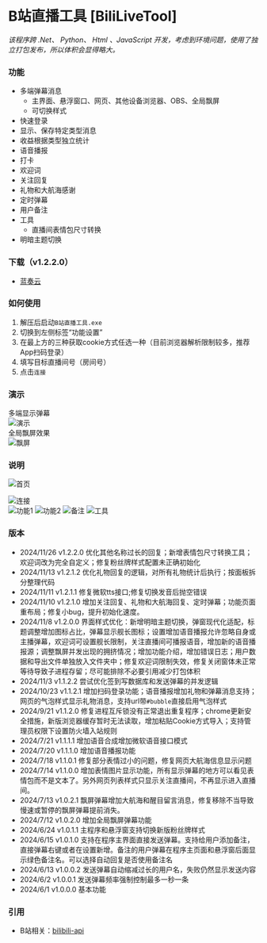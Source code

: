 # B站直播工具 [BiliLiveTool]

*该程序跨 .Net、 Python、 Html 、JavaScript 开发，考虑到环境问题，使用了独立打包发布，所以体积会显得略大。*

### 功能
* 多端弹幕消息
     * 主界面、悬浮窗口、网页、其他设备浏览器、OBS、全局飘屏
     * 可切换样式
* 快速登录
* 显示、保存特定类型消息
* 收益根据类型独立统计
* 语音播报
* 打卡
* 欢迎词
* 关注回复
* 礼物和大航海感谢
* 定时弹幕
* 用户备注
* 工具
     * 直播间表情包尺寸转换
* 明暗主题切换

### 下载（v1.2.2.0）
* [蓝奏云](https://wwvr.lanzn.com/i5HfP2gd6t5c)

### 如何使用
1. 解压后启动`B站直播工具.exe`
2. 切换到左侧标签“功能设置”
3. 在最上方的三种获取cookie方式任选一种（目前浏览器解析限制较多，推荐App扫码登录）
4. 填写目标直播间号（房间号）
5. 点击`连接`

### 演示
多端显示弹幕    
![演示](https://github.com/tp1415926535/BiliLiveTool/blob/main/%E6%88%AA%E5%9B%BE/%E5%A4%9A%E7%AB%AF.png)    
全局飘屏效果    
![飘屏](https://github.com/tp1415926535/BiliLiveTool/blob/main/%E6%88%AA%E5%9B%BE/%E9%A3%98%E5%B1%8F.jpg)    

### 说明
![首页](https://github.com/tp1415926535/BiliLiveTool/blob/main/%E6%88%AA%E5%9B%BE/%E9%A6%96%E9%A1%B5.png)   
     
![连接](https://github.com/tp1415926535/BiliLiveTool/blob/main/%E6%88%AA%E5%9B%BE/%E8%BF%9E%E6%8E%A5.png)     
![功能1](https://github.com/tp1415926535/BiliLiveTool/blob/main/%E6%88%AA%E5%9B%BE/%E5%8A%9F%E8%83%BD1.png)
![功能2](https://github.com/tp1415926535/BiliLiveTool/blob/main/%E6%88%AA%E5%9B%BE/%E5%8A%9F%E8%83%BD2.png)
![备注](https://github.com/tp1415926535/BiliLiveTool/blob/main/%E6%88%AA%E5%9B%BE/%E5%A4%87%E6%B3%A8.png)
![工具](https://github.com/tp1415926535/BiliLiveTool/blob/main/%E6%88%AA%E5%9B%BE/%E5%B7%A5%E5%85%B7.png)


### 版本
* 2024/11/26 v1.2.2.0 优化其他名称过长的回复；新增表情包尺寸转换工具；欢迎词改为完全自定义；修复粉丝牌样式配置未正确初始化
* 2024/11/13 v1.2.1.2 优化礼物回复的逻辑，对所有礼物统计后执行；按面板拆分整理代码
* 2024/11/11 v1.2.1.1 修复微软tts接口;修复切换发音后抛空错误
* 2024/11/10 v1.2.1.0 增加关注回复、礼物和大航海回复、定时弹幕；功能页面重布局；修复小bug，提升初始化速度。
* 2024/11/8 v1.2.0.0 界面样式优化：新增明暗主题切换，弹窗现代化适配，标题调整增加图标占比，弹幕显示舰长图标；设置增加语音播报允许忽略自身或主播弹幕，欢迎词可设置舰长限制，关注直播间可播报语音，增加新的语音播报源；调整飘屏并发出现的拥挤情况；增加功能介绍，增加错误日志；用户数据和导出文件单独放入文件夹中；修复欢迎词限制失效，修复关闭窗体未正常等待导致子进程存留；尽可能排除不必要引用减少打包体积
* 2024/11/3 v1.1.2.2 尝试优化签到写数据库和发送弹幕的并发逻辑
* 2024/10/23 v1.1.2.1 增加扫码登录功能；语音播报增加礼物和弹幕消息支持；网页的气泡样式显示礼物消息，支持url带`#bubble`直接启用气泡样式
* 2024/9/21 v1.1.2.0 修复进程互斥锁没有正常退出重复程序；chrome更新安全措施，新版浏览器缓存暂时无法读取，增加粘贴Cookie方式导入；支持管理员权限下设置防火墙入站规则
* 2024/7/21 v1.1.1.1 增加语音合成增加微软语音接口模式
* 2024/7/20 v1.1.1.0 增加语音播报功能
* 2024/7/18 v1.1.0.1 修复部分表情过小的问题，修复网页大航海信息显示问题
* 2024/7/14 v1.1.0.0 增加表情图片显示功能，所有显示弹幕的地方可以看见表情包而不是文本了。另外网页列表样式只显示关注直播间，不再显示进入直播间。
* 2024/7/13 v1.0.2.1 飘屏弹幕增加大航海和醒目留言消息，修复移除不当导致慢速或暂停的飘屏弹幕提前消失。
* 2024/7/12 v1.0.2.0 增加全局飘屏弹幕功能
* 2024/6/24 v1.0.1.1 主程序和悬浮窗支持切换新版粉丝牌样式
* 2024/6/15 v1.0.1.0 支持在程序主界面直接发送弹幕。支持给用户添加备注，直接弹幕右键或者在设置新增。备注的用户弹幕在程序主页面和悬浮窗后面显示绿色备注名。可以选择自动回复是否使用备注名
* 2024/6/13 v1.0.0.2 发送弹幕自动缩减过长的用户名，失败仍然显示发送内容
* 2024/6/2 v1.0.0.1 发送弹幕频率强制控制最多一秒一条
* 2024/6/1 v1.0.0.0 基本功能


### 引用
- B站相关：[bilibili-api](https://github.com/Nemo2011/bilibili-api)
